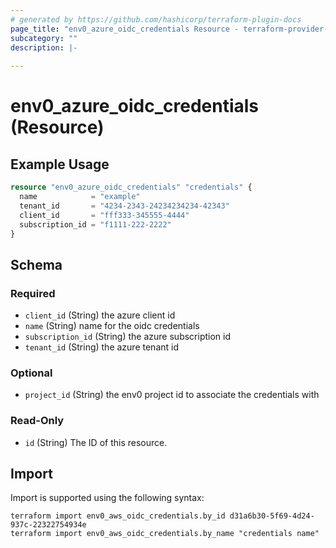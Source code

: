 ```yaml
---
# generated by https://github.com/hashicorp/terraform-plugin-docs
page_title: "env0_azure_oidc_credentials Resource - terraform-provider-env0"
subcategory: ""
description: |-
  
---
```


# env0_azure_oidc_credentials (Resource)



## Example Usage

```terraform
resource "env0_azure_oidc_credentials" "credentials" {
  name            = "example"
  tenant_id       = "4234-2343-24234234234-42343"
  client_id       = "fff333-345555-4444"
  subscription_id = "f1111-222-2222"
}
```

<!-- schema generated by tfplugindocs -->
## Schema

### Required

- `client_id` (String) the azure client id
- `name` (String) name for the oidc credentials
- `subscription_id` (String) the azure subscription id
- `tenant_id` (String) the azure tenant id

### Optional

- `project_id` (String) the env0 project id to associate the credentials with

### Read-Only

- `id` (String) The ID of this resource.

## Import

Import is supported using the following syntax:

```shell
terraform import env0_aws_oidc_credentials.by_id d31a6b30-5f69-4d24-937c-22322754934e
terraform import env0_aws_oidc_credentials.by_name "credentials name"
```
